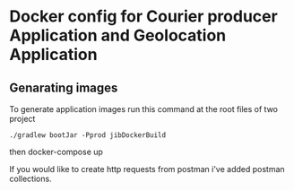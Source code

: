 #  Docker config for Courier producer Application and Geolocation Application

## Genarating images

To generate application images run this command at the root files of two project

    ./gradlew bootJar -Pprod jibDockerBuild

then docker-compose up

If you would like to create http requests from postman i've added postman collections.

